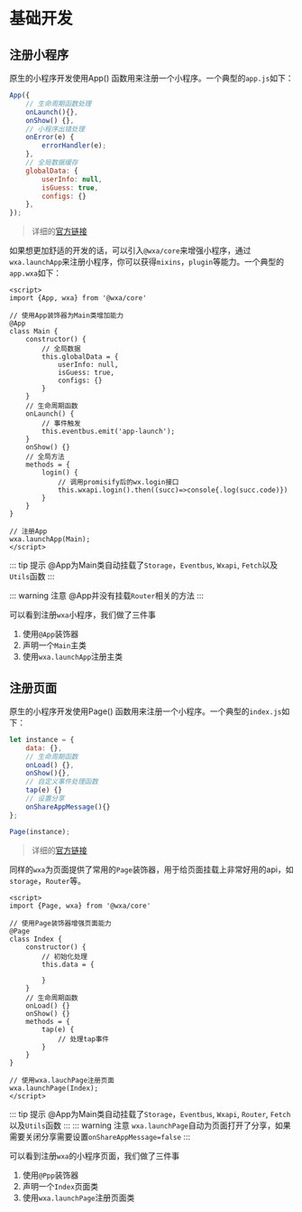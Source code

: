 # 基础开发

## 注册小程序
原生的小程序开发使用App() 函数用来注册一个小程序。一个典型的`app.js`如下： 
```javascript
App({
    // 生命周期函数处理
    onLaunch(){},
    onShow() {},
    // 小程序出错处理
    onError(e) {
        errorHandler(e);
    },
    // 全局数据缓存
    globalData: {
        userInfo: null,
        isGuess: true,
        configs: {}
    },
});
```

> 详细的[官方链接](https://developers.weixin.qq.com/miniprogram/dev/framework/app-service/app.html)

如果想更加舒适的开发的话，可以引入`@wxa/core`来增强小程序，通过`wxa.launchApp`来注册小程序，你可以获得`mixins`，`plugin`等能力。一个典型的`app.wxa`如下：
```vue
<script>
import {App, wxa} from '@wxa/core'

// 使用App装饰器为Main类增加能力
@App
class Main {
    constructor() {
        // 全局数据
        this.globalData = {
            userInfo: null,
            isGuess: true,
            configs: {}
        }
    }
    // 生命周期函数
    onLaunch() {
        // 事件触发
        this.eventbus.emit('app-launch');
    }
    onShow() {}
    // 全局方法
    methods = {
        login() {
            // 调用promisify后的wx.login接口
            this.wxapi.login().then((succ)=>console{.log(succ.code)})
        }
    }
}

// 注册App
wxa.launchApp(Main);
</script>
```
::: tip 提示
@App为Main类自动挂载了`Storage`，`Eventbus`, `Wxapi`, `Fetch`以及`Utils`函数
:::

::: warning 注意
@App并没有挂载`Router`相关的方法
:::

可以看到注册`wxa`小程序，我们做了三件事
1. 使用`@App`装饰器
2. 声明一个`Main`主类
3. 使用`wxa.launchApp`注册主类

## 注册页面
原生的小程序开发使用Page() 函数用来注册一个小程序。一个典型的`index.js`如下： 
```javascript
let instance = {
    data: {},
    // 生命周期函数
    onLoad() {},
    onShow(){},
    // 自定义事件处理函数
    tap(e) {}
    // 设置分享
    onShareAppMessage(){}
};

Page(instance);
```
> 详细的[官方链接](https://developers.weixin.qq.com/miniprogram/dev/framework/app-service/page.html)

同样的`wxa`为页面提供了常用的`Page`装饰器，用于给页面挂载上非常好用的api，如`storage`，`Router`等。

```vue
<script>
import {Page, wxa} from '@wxa/core'

// 使用Page装饰器增强页面能力
@Page
class Index {
    constructor() {
        // 初始化处理
        this.data = {

        }
    }
    // 生命周期函数
    onLoad() {}
    onShow() {}
    methods = {
        tap(e) {
            // 处理tap事件
        }
    }
}

// 使用wxa.lauchPage注册页面
wxa.launchPage(Index);
</script>
```
::: tip 提示
@App为Main类自动挂载了`Storage`，`Eventbus`, `Wxapi`, `Router`, `Fetch`以及`Utils`函数
:::
::: warning 注意
`wxa.launchPage`自动为页面打开了分享，如果需要关闭分享需要设置`onShareAppMessage=false`
:::

可以看到注册`wxa`的小程序页面，我们做了三件事
1. 使用`@Ppp`装饰器
2. 声明一个`Index`页面类
3. 使用`wxa.launchPage`注册页面类
